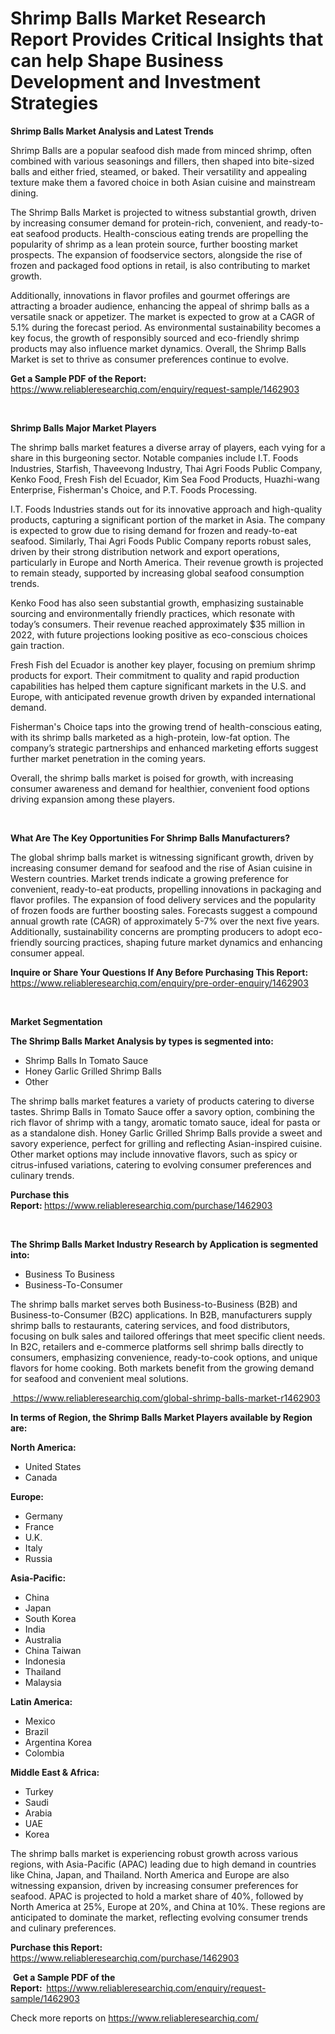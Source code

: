 <p><h1>Shrimp Balls Market Research Report Provides Critical Insights that can help Shape Business Development and Investment Strategies</h1></p><p><strong>Shrimp Balls Market Analysis and Latest Trends</strong></p>
<p><p>Shrimp Balls are a popular seafood dish made from minced shrimp, often combined with various seasonings and fillers, then shaped into bite-sized balls and either fried, steamed, or baked. Their versatility and appealing texture make them a favored choice in both Asian cuisine and mainstream dining.</p><p>The Shrimp Balls Market is projected to witness substantial growth, driven by increasing consumer demand for protein-rich, convenient, and ready-to-eat seafood products. Health-conscious eating trends are propelling the popularity of shrimp as a lean protein source, further boosting market prospects. The expansion of foodservice sectors, alongside the rise of frozen and packaged food options in retail, is also contributing to market growth.</p><p>Additionally, innovations in flavor profiles and gourmet offerings are attracting a broader audience, enhancing the appeal of shrimp balls as a versatile snack or appetizer. The market is expected to grow at a CAGR of 5.1% during the forecast period. As environmental sustainability becomes a key focus, the growth of responsibly sourced and eco-friendly shrimp products may also influence market dynamics. Overall, the Shrimp Balls Market is set to thrive as consumer preferences continue to evolve.</p></p>
<p><strong>Get a Sample PDF of the Report:&nbsp;</strong> <a href="https://www.reliableresearchiq.com/enquiry/request-sample/1462903?utm_campaign=2821&utm_medium=2&utm_source=Github&utm_content=ia&utm_term=07042025&utm_id=shrimp-balls">https://www.reliableresearchiq.com/enquiry/request-sample/1462903</a></p>
<p>&nbsp;</p>
<p><strong>Shrimp Balls Major Market Players</strong></p>
<p><p>The shrimp balls market features a diverse array of players, each vying for a share in this burgeoning sector. Notable companies include I.T. Foods Industries, Starfish, Thaveevong Industry, Thai Agri Foods Public Company, Kenko Food, Fresh Fish del Ecuador, Kim Sea Food Products, Huazhi-wang Enterprise, Fisherman's Choice, and P.T. Foods Processing. </p><p>I.T. Foods Industries stands out for its innovative approach and high-quality products, capturing a significant portion of the market in Asia. The company is expected to grow due to rising demand for frozen and ready-to-eat seafood. Similarly, Thai Agri Foods Public Company reports robust sales, driven by their strong distribution network and export operations, particularly in Europe and North America. Their revenue growth is projected to remain steady, supported by increasing global seafood consumption trends.</p><p>Kenko Food has also seen substantial growth, emphasizing sustainable sourcing and environmentally friendly practices, which resonate with today’s consumers. Their revenue reached approximately $35 million in 2022, with future projections looking positive as eco-conscious choices gain traction.</p><p>Fresh Fish del Ecuador is another key player, focusing on premium shrimp products for export. Their commitment to quality and rapid production capabilities has helped them capture significant markets in the U.S. and Europe, with anticipated revenue growth driven by expanded international demand.</p><p>Fisherman's Choice taps into the growing trend of health-conscious eating, with its shrimp balls marketed as a high-protein, low-fat option. The company’s strategic partnerships and enhanced marketing efforts suggest further market penetration in the coming years.</p><p>Overall, the shrimp balls market is poised for growth, with increasing consumer awareness and demand for healthier, convenient food options driving expansion among these players.</p></p>
<p>&nbsp;</p>
<p><strong>What Are The Key Opportunities For Shrimp Balls Manufacturers?</strong></p>
<p><p>The global shrimp balls market is witnessing significant growth, driven by increasing consumer demand for seafood and the rise of Asian cuisine in Western countries. Market trends indicate a growing preference for convenient, ready-to-eat products, propelling innovations in packaging and flavor profiles. The expansion of food delivery services and the popularity of frozen foods are further boosting sales. Forecasts suggest a compound annual growth rate (CAGR) of approximately 5-7% over the next five years. Additionally, sustainability concerns are prompting producers to adopt eco-friendly sourcing practices, shaping future market dynamics and enhancing consumer appeal.</p></p>
<p><strong>Inquire or Share Your Questions If Any Before Purchasing This Report:</strong> <a href="https://www.reliableresearchiq.com/enquiry/pre-order-enquiry/1462903?utm_campaign=2821&utm_medium=2&utm_source=Github&utm_content=ia&utm_term=07042025&utm_id=shrimp-balls">https://www.reliableresearchiq.com/enquiry/pre-order-enquiry/1462903</a></p>
<p>&nbsp;</p>
<p><strong>Market Segmentation</strong></p>
<p><strong>The Shrimp Balls Market Analysis by types is segmented into:</strong></p>
<p><ul><li>Shrimp Balls In Tomato Sauce</li><li>Honey Garlic Grilled Shrimp Balls</li><li>Other</li></ul></p>
<p><p>The shrimp balls market features a variety of products catering to diverse tastes. Shrimp Balls in Tomato Sauce offer a savory option, combining the rich flavor of shrimp with a tangy, aromatic tomato sauce, ideal for pasta or as a standalone dish. Honey Garlic Grilled Shrimp Balls provide a sweet and savory experience, perfect for grilling and reflecting Asian-inspired cuisine. Other market options may include innovative flavors, such as spicy or citrus-infused variations, catering to evolving consumer preferences and culinary trends.</p></p>
<p><strong>Purchase this Report:&nbsp;</strong><a href="https://www.reliableresearchiq.com/purchase/1462903?utm_campaign=2821&utm_medium=2&utm_source=Github&utm_content=ia&utm_term=07042025&utm_id=shrimp-balls">https://www.reliableresearchiq.com/purchase/1462903</a></p>
<p>&nbsp;</p>
<p><strong>The Shrimp Balls Market Industry Research by Application is segmented into:</strong></p>
<p><ul><li>Business To Business</li><li>Business-To-Consumer</li></ul></p>
<p><p>The shrimp balls market serves both Business-to-Business (B2B) and Business-to-Consumer (B2C) applications. In B2B, manufacturers supply shrimp balls to restaurants, catering services, and food distributors, focusing on bulk sales and tailored offerings that meet specific client needs. In B2C, retailers and e-commerce platforms sell shrimp balls directly to consumers, emphasizing convenience, ready-to-cook options, and unique flavors for home cooking. Both markets benefit from the growing demand for seafood and convenient meal solutions.</p></p>
<p><a href="https://www.reliableresearchiq.com/global-shrimp-balls-market-r1462903?utm_campaign=2821&utm_medium=2&utm_source=Github&utm_content=ia&utm_term=07042025&utm_id=shrimp-balls">&nbsp;https://www.reliableresearchiq.com/global-shrimp-balls-market-r1462903</a></p>
<p><strong>In terms of Region, the Shrimp Balls Market Players available by Region are:</strong></p>
<p>
    <p> <strong> North America: </strong>
        <ul>
            <li>United States</li>
            <li>Canada</li>
        </ul>
        </p> 
    <p> <strong> Europe: </strong>
        <ul>
            <li>Germany</li>
            <li>France</li>
            <li>U.K.</li>
            <li>Italy</li>
            <li>Russia</li>
        </ul>
        </p> 
    <p> <strong> Asia-Pacific: </strong>
        <ul>
            <li>China</li>
            <li>Japan</li>
            <li>South Korea</li>
            <li>India</li>
            <li>Australia</li>
            <li>China Taiwan</li>
            <li>Indonesia</li>
            <li>Thailand</li>
            <li>Malaysia</li>
        </ul>
        </p> 
    <p> <strong> Latin America: </strong>
        <ul>
            <li>Mexico</li>
            <li>Brazil</li>
            <li>Argentina Korea</li>
            <li>Colombia</li>
        </ul>
        </p> 
    <p> <strong> Middle East & Africa: </strong>
        <ul>
            <li>Turkey</li>
            <li>Saudi</li>
            <li>Arabia</li>
            <li>UAE</li>
            <li>Korea</li>
        </ul>
    </p>
    </p>
<p><p>The shrimp balls market is experiencing robust growth across various regions, with Asia-Pacific (APAC) leading due to high demand in countries like China, Japan, and Thailand. North America and Europe are also witnessing expansion, driven by increasing consumer preferences for seafood. APAC is projected to hold a market share of 40%, followed by North America at 25%, Europe at 20%, and China at 10%. These regions are anticipated to dominate the market, reflecting evolving consumer trends and culinary preferences.</p></p>
<p><strong>Purchase this Report: </strong><a href="https://www.reliableresearchiq.com/purchase/1462903?utm_campaign=2821&utm_medium=2&utm_source=Github&utm_content=ia&utm_term=07042025&utm_id=shrimp-balls">https://www.reliableresearchiq.com/purchase/1462903</a></p>
<p>&nbsp;<strong>Get a Sample PDF of the Report:&nbsp;&nbsp;</strong><a href="https://www.reliableresearchiq.com/enquiry/request-sample/1462903?utm_campaign=2821&utm_medium=2&utm_source=Github&utm_content=ia&utm_term=07042025&utm_id=shrimp-balls">https://www.reliableresearchiq.com/enquiry/request-sample/1462903</a></p>
<p><strong></strong></p>
<p>Check more reports on <a href="https://www.reliableresearchiq.com/?utm_campaign=2821&utm_medium=2&utm_source=Github&utm_content=ia&utm_term=07042025&utm_id=shrimp-balls">https://www.reliableresearchiq.com/</a></p>